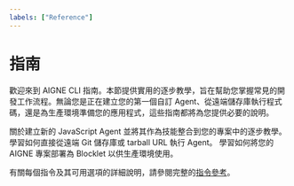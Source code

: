 ```yaml
---
labels: ["Reference"]
---
```


# 指南

歡迎來到 AIGNE CLI 指南。本節提供實用的逐步教學，旨在幫助您掌握常見的開發工作流程。無論您是正在建立您的第一個自訂 Agent、從遠端儲存庫執行程式碼，還是為生產環境準備您的應用程式，這些指南都將為您提供必要的說明。

<x-cards data-columns="3">
  <x-card data-title="建立自訂 Agent" data-icon="lucide:plus-circle" data-href="/guides/creating-a-custom-agent">
    關於建立新的 JavaScript Agent 並將其作為技能整合到您的專案中的逐步教學。
  </x-card>
  <x-card data-title="執行遠端 Agent" data-icon="lucide:globe" data-href="/guides/running-remote-agents">
    學習如何直接從遠端 Git 儲存庫或 tarball URL 執行 Agent。
  </x-card>
  <x-card data-title="部署 Agent" data-icon="lucide:rocket" data-href="/guides/deploying-agents">
    學習如何將您的 AIGNE 專案部署為 Blocklet 以供生產環境使用。
  </x-card>
</x-cards>

有關每個指令及其可用選項的詳細說明，請參閱完整的[指令參考](./command-reference.md)。
